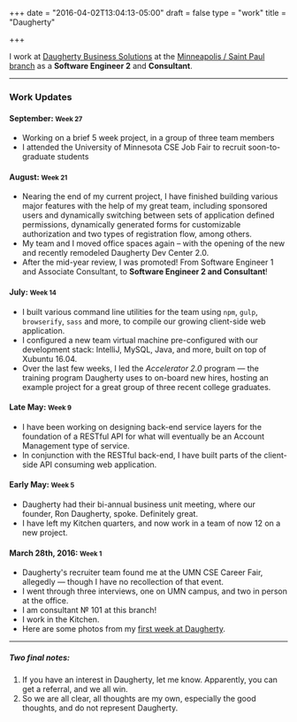 +++
date = "2016-04-02T13:04:13-05:00"
draft = false
type = "work"
title = "Daugherty"

+++

I work at [Daugherty Business Solutions](https://www.daugherty.com/) at the [Minneapolis / Saint Paul branch](https://www.daugherty.com/about-us/locations/minneapolis/) as a **Software Engineer 2** and **Consultant**.

---


### Work Updates

#### September: <small>Week 27</small>

- Working on a brief 5 week project, in a group of three team members
- I attended the University of Minnesota CSE Job Fair to recruit soon-to-graduate students

#### August: <small>Week 21</small>

- Nearing the end of my current project, I have finished building various major features with the help of my great team, including sponsored users and dynamically switching between sets of application defined permissions, dynamically generated forms for customizable authorization and two types of registration flow, among others.
- My team and I moved office spaces again &ndash; with the opening of the new and recently remodeled Daugherty Dev Center 2.0.
- After the mid-year review, I was promoted! From Software Engineer 1 and Associate Consultant, to **Software Engineer 2 and Consultant**!

#### July: <small>Week 14</small>

- I built various command line utilities for the team using `npm`, `gulp`, `browserify`, `sass` and more, to compile our growing client-side web application.
- I configured a new team virtual machine pre-configured with our development stack: IntelliJ, MySQL, Java, and more, built on top of Xubuntu 16.04.
- Over the last few weeks, I led the *Accelerator 2.0* program &mdash; the training program Daugherty uses to on-board new hires, hosting an example project for a great group of three recent college graduates.

#### Late May: <small>Week 9</small>

- I have been working on designing back-end service layers for the foundation of a RESTful API for what will eventually be an Account Management type of service.
- In conjunction with the RESTful back-end, I have built parts of the client-side API consuming web application.

#### Early May: <small>Week 5</small>

- Daugherty had their bi-annual business unit meeting, where our founder, Ron Daugherty, spoke. Definitely great.
- I have left my Kitchen quarters, and now work in a team of now 12 on a new project.

#### March 28th, 2016: <small>Week 1</small>

- Daugherty's recruiter team found me at the UMN CSE Career Fair, allegedly &mdash; though I have no recollection of that event.
- I went through three interviews, one on UMN campus, and two in person at the office.
- I am consultant &numero; 101 at this branch!
- I work in the Kitchen.
- Here are some photos from my [first week at Daugherty](https://goo.gl/photos/XHFAkCFaUq9wGX7B6).

---

##### Two final notes:

1. If you have an interest in Daugherty, let me know. Apparently, you can get a referral, and we all win.
2. So we are all clear, all thoughts are my own, especially the good thoughts, and do not represent Daugherty.
